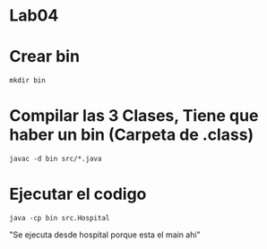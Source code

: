 # Lab04

# Crear bin

```
mkdir bin
```

# Compilar las 3 Clases, Tiene que haber un bin (Carpeta de .class)

```
javac -d bin src/*.java
```

# Ejecutar el codigo

```
java -cp bin src.Hospital

```

"Se ejecuta desde hospital porque esta el main ahi"

